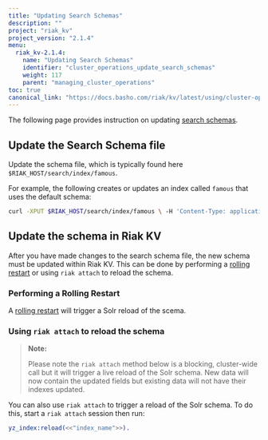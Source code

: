 ```yaml
---
title: "Updating Search Schemas"
description: ""
project: "riak_kv"
project_version: "2.1.4"
menu:
  riak_kv-2.1.4:
    name: "Updating Search Schemas"
    identifier: "cluster_operations_update_search_schemas"
    weight: 117
    parent: "managing_cluster_operations"
toc: true
canonical_link: "https://docs.basho.com/riak/kv/latest/using/cluster-operations/updating-search-schemas"
---
```


The following page provides instruction on updating [search schemas](../../../developing/usage/search-schemas).

## Update the Search Schema file

Update the schema file, which is typically found here `$RIAK_HOST/search/index/famous`.

For example, the following creates or updates an index called `famous` that uses the default schema:

```bash
curl -XPUT $RIAK_HOST/search/index/famous \ -H 'Content-Type: application/json' \ -d '{"schema":"_yz_default"}'
```

## Update the schema in Riak KV

After you have made changes to the search schema file, the new schema must be updated within Riak KV. This can be done by performing a [rolling restart](../../repair-recovery/rolling-restart) or using `riak attach` to reload the schema.

### Performing a Rolling Restart

A [rolling restart](../../repair-recovery/rolling-restart) will trigger a Solr reload of the scema.

### Using `riak attach` to reload the schema

> **Note:**
>
> Please note the `riak attach` method below is a blocking, cluster-wide call but it will trigger a live reload of the Solr schema. New data will now contain the updated fields but existing data will not have their indexes updated.

You can also use `riak attach` to trigger a reload of the Solr schema. To do this, start a `riak attach` session then run:

```erlang
yz_index:reload(<<"index_name">>).
```
